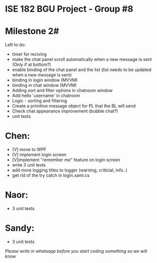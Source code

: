 # ISE 182 BGU Project - Group #8

# Milestone 2#

Left to do:

- timer for reciving
- make the chat panel scroll automatically when a new message is sent (Only if at bottom?)
- enable binding of the chat panel and the list (list needs to be updated when a new message is sent)
- binding in login window (MVVM)
- binding in chat window (MVVM)
- Adding sort and filter options in chatroom window
- Add hello 'username' in chatroom
- Logic - sorting and filtering
- Create a primitive message object for PL that the BL will send
- Check chat appearance improvement (bubble chat?)
- unit tests

# Chen:

- [V] move to WPF
- [V] implement login screen
- [V]implement "remember me" feature on login screen
- write 3 unit tests
- add more logging titles to logger (warning, criticial, info..)
- get rid of the try catch in login.xaml.cs


# Naor:

- 3 unit tests

# Sandy:

- 3 unit tests

*Please write in whatsapp before you start coding something so we will know*

